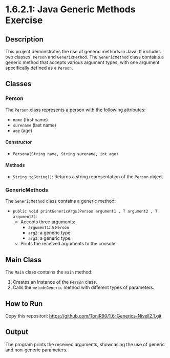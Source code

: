 # 1.6.2.1: Java Generic Methods Exercise

## Description

This project demonstrates the use of generic methods in Java. It includes two classes: `Person` and `GenericMethod`. The `GenericMethod` class contains a generic method that accepts various argument types, with one argument specifically defined as a `Person`.

## Classes

### Person

The `Person` class represents a person with the following attributes:
- `name` (first name)
- `surename` (last name)
- `age` (age)

#### Constructor
- `Persona(String name, String surename, int age)`

#### Methods
- `String toString()`: Returns a string representation of the `Person` object.

### GenericMethods

The `GenericMethod` class contains a generic method:
- `public void printGenericArgs(Person argument1 , T argument2 , T argument3)`: 
  - Accepts three arguments: 
    - `argument1`: a `Person`
    - `arg2`: a generic type
    - `arg3`: a generic type
  - Prints the received arguments to the console.

## Main Class

The `Main` class contains the `main` method:
1. Creates an instance of the `Person` class.
2. Calls the `metodeGeneric` method with different types of parameters.

## How to Run

Copy this repositori: https://github.com/ToniR90/1.6-Generics-Nivell2.1.git

## Output

The program prints the received arguments, showcasing the use of generic and non-generic parameters. 
